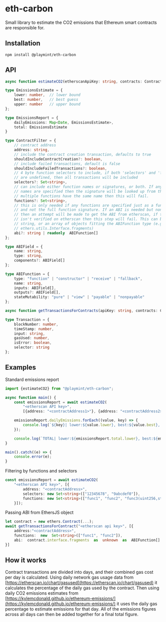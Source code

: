 # eth-carbon
Small library to estimate the CO2 emissions that Ethereum smart contracts are responsible for.

## Installation
`npm install @playmint/eth-carbon`

## API
```ts
async function estimateCO2(etherscanApiKey: string, contracts: ContractFilter[]): Promise<EmissionsReport>

type EmissionsEstimate = {
	lower: number,	// lower bound
	best: number,	// best guess
	upper: number	// upper bound
};

type EmissionsReport = {
	dailyEmissions: Map<Date, EmissionsEstimate>,
	total: EmissionsEstimate
}

type ContractFilter = {
	// contract address
	address: string,
	// include the contract creation transaction, defaults to true
	shouldIncludeContractCreation?: boolean,
	// include failed transactions, default is false
	shouldIncludeFailedTransactions?: boolean,
	// 4 byte function selectors to include, if both 'selectors' and 'functions' 
	// are undefined, then all transactions will be included
	selectors?: Set<string>,
	// can include either function names or signatures, or both. If any function
	// names are specified then the signature will be looked up from the ABI. If
	// multiple functions have the same name then this will fail.
	functions?: Set<string>,
	// this is only needed if any functions are specified just as a function name
	// and not the full function signature. If an ABI is needed but none is given,
	// then an attempt will be made to get the ABI from etherscan, if the contract
	// isn't verified on etherscan then this step will fail. This can be a json
	// string, or an array of objects fitting the ABIFunction type (e.g.
	// ethers.utils.Interface.fragments)
	abi?: string | readonly  ABIFunction[]
};

type ABIField = {
	name: string,
	type: string,
	components?: ABIField[]
};

type ABIFunction = {
	type: "function" | "constructor" | "receive" | "fallback",
	name: string,
	inputs: ABIField[],
	outputs?: ABIField[],
	stateMutability: "pure" | "view" | "payable" | "nonpayable"
};

async function getTransactionsForContracts(apiKey: string, contracts: ContractFilter[]): Promise<{[address: string]: Transaction[]}>

type Transaction = {
	blockNumber: number,
	timeStamp: number,
	input: string,
	gasUsed: number,
	isError: boolean,
	selector: string
};
```

## Examples
Standard emissions report
```ts
import {estimateCO2} from "@playmint/eth-carbon";

async function main() {
	const emissionsReport = await estimateCO2(
		"<etherscan API key>",
		[{address: "<contractAddress1>"}, {address: "<contractAddress2>"}]);

	emissionsReport.dailyEmissions.forEach((value, key) => {
		console.log(`${key}| lower:${value.lower}, best:${value.best}, upper:${value.upper}`);
	});

	console.log(`TOTAL| lower:${emissionsReport.total.lower}, best:${emissionsReport.total.best}, upper:${emissionsReport.total.upper}`);
}

main().catch((e) => {
	console.error(e);
}
```
Filtering by functions and selectors
```ts
const emissionsReport = await estimateCO2(
	"<etherscan API key>", [{
		address: "<contractAddress>",
		selectors: new Set<string>(["12345678", "9abcdef0"]),
		functions: new Set<string>(["func1", "func2", "func3(uint256,string)"])
	}]);
```
Passing ABI from EthersJS object
```ts
let contract = new ethers.Contract(...);
await getTransactionsForContract("<etherscan api key>", [{
	address:"<contractAddress>",
	functions:  new  Set<string>(["func1", "func2"]),
	abi:  contract.interface.fragments  as  unknown  as  ABIFunction[]
}]
```
## How it works
Contract transactions are divided into days, and their combined gas cost per day is calculated. Using daily network gas usage data from [https://etherscan.io/chart/gasused](https://etherscan.io/chart/gasused) it calculates the percentage of the daily gas used by the contract. Then using daily CO2 emissions estimates from [https://kylemcdonald.github.io/ethereum-emissions/](https://kylemcdonald.github.io/ethereum-emissions/) it uses the daily gas percentage to estimate emissions for that day. All of the emissions figures across all days can then be added together for a final total figure.  